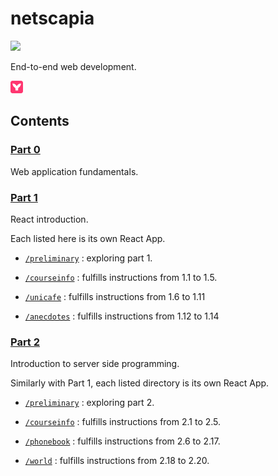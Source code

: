 # netscapia

![](https://64.media.tumblr.com/tumblr_mbe1y9WerA1riqzepo1_400.gif)

End-to-end web development. 

[<img src="https://raw.githubusercontent.com/mermaid-js/mermaid/develop/docs/public/favicon.svg" alt="mermaid tail" width="20" height="20"> ](https://mermaid.live)

## Contents

### [Part 0](part0/part0.md)

Web application fundamentals.

### [Part 1](part1)

React introduction.

Each listed here is its own React App.

- [`/preliminary`](part1/preliminary/README.md) : exploring part 1.

- [`/courseinfo`](part1/courseinfo/src/App.js) : fulfills instructions from 1.1 to 1.5.

- [`/unicafe`](part1/unicafe/src/App.js) : fulfills instructions from 1.6 to 1.11

- [`/anecdotes`](part1/anecdotes/src/App.js) : fulfills instructions from 1.12 to 1.14

### [Part 2]([part2])

Introduction to server side programming.

Similarly with Part 1, each listed directory is its own React App.

- [`/preliminary`](part2/preliminary/README.md) : exploring part 2.

- [`/courseinfo`](part2/courseinfo/src/App.js) : fulfills instructions from 2.1 to 2.5.

- [`/phonebook`](part2/phonebook/src/App.js) : fulfills instructions from 2.6 to 2.17.

- [`/world`](part2/world/src/App.js) : fulfills instructions from 2.18 to 2.20.